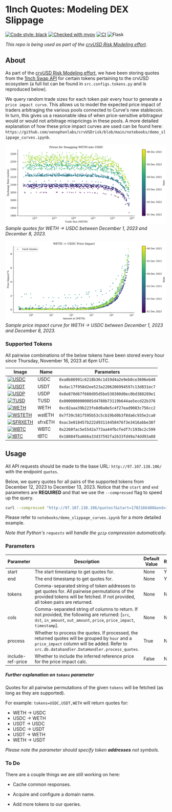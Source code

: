 1Inch Quotes: Modeling DEX Slippage
===================================

[![Code style: black](https://img.shields.io/badge/code%20style-black-000000.svg)](https://github.com/psf/black)
[![Checked with mypy](http://www.mypy-lang.org/static/mypy_badge.svg)](http://mypy-lang.org/)
[![CI](https://github.com/xenophonlabs/oneinch-quotes/actions/workflows/CI.yml/badge.svg)](https://github.com/xenophonlabs/oneinch-quotes/actions/workflows/CI.yml/badge.svg)
![Flask](https://img.shields.io/badge/flask-%23000.svg?style=flat&logo=flask&logoColor=white)

*This repo is being used as part of the [crvUSD Risk Modeling effort](https://github.com/xenophonlabs/crvUSDrisk).*

## About

As part of the [crvUSD Risk Modeling effort](https://github.com/xenophonlabs/crvUSDrisk), we have been storing quotes from the [1Inch Swap API](https://portal.1inch.dev/documentation/swap/swagger?method=get&path=%2Fv5.2%2F1%2Fquote) for certain tokens pertaining to the crvUSD ecosystem (a full list can be found in `src.configs.tokens.py` and is reproduced below).

We query random trade sizes for each token pair every hour to generate a `price impact curve`. This allows us to model the expected price impact of traders arbitraging the various pools connected to Curve's new stablecoin. In turn, this gives us a reasonable idea of when price-sensitive arbitrageur would or would not arbitrage mispricings in these pools. A more detailed explanation of how these price impact curves are used can be found here: `https://github.com/xenophonlabs/crvUSDrisk/blob/main/notebooks/demo_slippage_curves.ipynb`.

![Sample Quotes](./figs/sample_quotes.png)
*Sample quotes for WETH -> USDC between December 1, 2023 and December 8, 2023.*

![Sample Price Impact](./figs/sample_price_impact.png)
*Sample price impact curve for WETH -> USDC between December 1, 2023 and December 8, 2023.*


### Supported Tokens

All pairwise combinations of the below tokens have been stored every hour since Thursday, November 16, 2023 at 6pm UTC. 

| Image | Name | Parameters |
| -------- | ----------- | ---------- |
| [![USDC](https://assets.coingecko.com/coins/images/6319/thumb/usdc.png?1696506694)](https://assets.coingecko.com/coins/images/6319/thumb/usdc.png?1696506694) | USDC | `0xa0b86991c6218b36c1d19d4a2e9eb0ce3606eb48` |
| [![USDT](https://assets.coingecko.com/coins/images/325/thumb/Tether.png?1696501661)](https://assets.coingecko.com/coins/images/325/thumb/Tether.png?1696501661) | USDT | `0xdac17f958d2ee523a2206206994597c13d831ec7` |
| [![USDP](https://assets.coingecko.com/coins/images/6013/thumb/Pax_Dollar.png?1696506427)](https://assets.coingecko.com/coins/images/6013/thumb/Pax_Dollar.png?1696506427) | USDP | `0x8e870d67f660d95d5be530380d0ec0bd388289e1` |
| [![TUSD](https://assets.coingecko.com/coins/images/3449/thumb/tusd.png?1696504140)](https://assets.coingecko.com/coins/images/3449/thumb/tusd.png?1696504140) | TUSD | `0x0000000000085d4780b73119b644ae5ecd22b376` |
| [![WETH](https://assets.coingecko.com/coins/images/2518/thumb/weth.png?1696503332)](https://assets.coingecko.com/coins/images/2518/thumb/weth.png?1696503332) | WETH | `0xc02aaa39b223fe8d0a0e5c4f27ead9083c756cc2` |
| [![WSTETH](https://assets.coingecko.com/coins/images/18834/thumb/wstETH.png?1696518295)](https://assets.coingecko.com/coins/images/18834/thumb/wstETH.png?1696518295) | wstETH | `0x7f39c581f595b53c5cb19bd0b3f8da6c935e2ca0` |
| [![SFRXETH](https://assets.coingecko.com/coins/images/28285/thumb/sfrxETH_icon.png?1696527285)](https://assets.coingecko.com/coins/images/28285/thumb/sfrxETH_icon.png?1696527285) | sfrxETH | `0xac3e018457b222d93114458476f3e3416abbe38f` |
| [![WBTC](https://assets.coingecko.com/coins/images/7598/thumb/wrapped_bitcoin_wbtc.png?1696507857)](https://assets.coingecko.com/coins/images/7598/thumb/wrapped_bitcoin_wbtc.png?1696507857) | WBTC | `0x2260fac5e5542a773aa44fbcfedf7c193bc2c599` |
| [![tBTC](https://assets.coingecko.com/coins/images/11224/thumb/0x18084fba666a33d37592fa2633fd49a74dd93a88.png?1696511155)](https://assets.coingecko.com/coins/images/11224/thumb/0x18084fba666a33d37592fa2633fd49a74dd93a88.png?1696511155) | tBTC | `0x18084fba666a33d37592fa2633fd49a74dd93a88` |

## Usage

All API requests should be made to the base URL: `http://97.107.138.106/` with the endpoint `quotes`. 

Below, we query quotes for all pairs of the supported tokens from December 12, 2023 to December 13, 2023. Notice that the `start` and `end` parameters are **REQUIRED** and that we use the `--compressed` flag to speed up the query.

```bash
curl --compressed "http://97.107.138.106/quotes?&start=1702166400&end=1702252800"
```

Please refer to `notebooks/demo_slippage_curves.ipynb` for a more detailed example.

*Note that Python's `requests` will handle the `gzip` compression automatically.*

### Parameters

| Parameter           | Description                                                                                          | Default Value  | Required |
|---------------------|------------------------------------------------------------------------------------------------------|----------------|----------|
| start               | The start timestamp to get quotes for.        | None           | Yes      |
| end                 | The end timestamp to get quotes for.        | None           | Yes      |
| tokens                | Comma-separated string of token addresses to get quotes for. All pairwise permutations of the provided tokens will be fetched. If not provided, all token pairs are returned.                                | None           | No       |
| cols                | Comma-separated string of columns to return. If not provided, the following are returned: [`src`, `dst`, `in_amount`, `out_amount`, `price`, `price_impact`, `timestamp`].                                    | None           | No       |
| process             | Whether to process the quotes. If processed, the returned quotes will be grouped by `hour` and a `price_impact` column will be added. Refer to `src.db.datahandler.DataHandler.process_quotes`. | True           | No       |
| include-ref-price   | Whether to include the inferred reference price for the price impact calc.                           | False          | No       |

##### Further explanation on `tokens` parameter

Quotes for all pairwise permutations of the given `tokens` will be fetched (as long as they are supported). 

For example: `tokens=USDC,USDT,WETH` will return quotes for:

- WETH -> USDC
- USDC -> WETH
- USDT -> USDC
- USDC -> USDT
- USDT -> WETH
- WETH -> USDT

*Please note the parameter should specify token **addresses** not symbols.*

### To Do

There are a couple things we are still working on here:

- Cache common responses.

- Acquire and configure a domain name.

- Add more tokens to our queries. 

